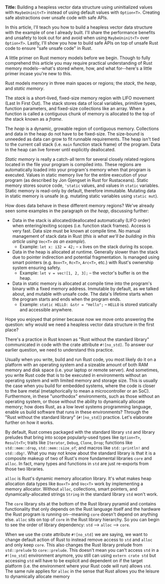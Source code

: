 **Title:** Building a heapless vector data structure using uninitialized values with `MaybeUninit<T>` instead of using default values with `Option<T>`. Creating safe abstractions over unsafe code with safe APIs.

In this article, I'll teach you how to build a heapless vector data structure with the example of one I already built. I'll share the performance benefits and unsafety to look out for and avoid when using `MaybeUninit<T>` over `Option<T>`. Lastly, I'll show you how to build safe APIs on top of unsafe Rust code to ensure "safe unsafe code" in Rust.

A little primer on Rust memory models before we begin. Though to fully comprehend this article you may require practical understanding of Rust memory models--what's stored where, how, and what for--here's a little primer incase you're new to this.

Rust models memory in three main spaces or regions; the *stack*, the *heap*, and *static memory*.

The *stack* is a short-lived, fixed-size memory region with LIFO movement (Last In First Out). The stack stores data of local variables, primitive types, function parameters, and fixed-size collections like an array. When a function is called a contiguous chunk of memory is allocated to the top of the stack known as a *frame*.

The *heap* is a dynamic, growable region of contiguous memory. Collections and data in the heap do not have to be fixed-size. The size-bound is unneeded as data can grow to fit runnable requirements. The heap isn't tied to the current call stack (i.e. `main` function stack frame) of the program. Data in the heap can live forever until explicitly deallocated.

*Static memory* is really a catch-all term for several closely related regions located in the file your program is compiled into. These regions are automatically loaded into your program's memory when that program is executed. Values in static memory live for the entire execution of your program (as described by Jon Gjengset in Rust for Rustaceans). Static memory stores source code, `'static` values, and values in `static` variables. Static memory is read-only by default, therefore immutable. Mutating data in static memory is unsafe (e.g. mutating static variables using `static mut`).

How does data behave in these different memory regions? We've already seen some examples in the paragraph on *the heap*, discussing further:
- Data in the stack is allocated/deallocated automatically (LIFO order) when entering/exiting scopes (i.e. function stack frames). Access is very fast. Data size must be known at compile time. No manual management of stack data in Rust (*this is what we'll be building in this article using* `Vec<T>` *as an example*).
	- Example: `let x: i32 = 42;` – `x` lives on the stack during its scope.
- Data in the heap is allocated at runtime. Generally slower than the stack due to pointer indirection and potential fragmentation. Is managed using smart pointers (e.g. `Box<T>`, `Rc<T>`, `Arc<T>`, etc.) with Rust's ownership system ensuring safety.
	- Example: `let v = vec![1, 2, 3];` – the vector's buffer is on the heap.
- Data in static memory is allocated at compile time into the program's binary with a fixed memory address. Immutable by default, as we talked about, and mutable with unsafe code. The data's lifetime starts when the program starts and ends when the program ends.
	- Example: `static HELLO: &str = "Hello";` – `HELLO` is stored statically and accessible anywhere.

Hope you enjoyed that primer because now we move onto answering the question: why would we need a heapless vector data structure in the first place?

There's a practice in Rust known as "Rust without the standard library" communicated in code with the crate attribute `#![no_std]`. To answer our earlier question, we need to understand this practice. 

Usually when you write, build and run Rust code, you most likely do it on a platform with an operating system and a sizeable amount of both RAM memory and disk space (i.e. your laptop or remote server). And sometimes, you write Rust code that is to be executed in environments without an operating system and with limited memory and storage size. This is usually the case when you build for embedded systems, where the code is closer to the bare metal (metaphorically to mean a microcontroller or an SoC). Furthermore, in these "unorthodox" environments, such as those without an operating system, or those without the ability to dynamically allocate memory; how does Rust, as a low level systems programming language, enable us build software that runs in these environments? Through the "Rust without the standard library" (`#![no_std]`) practice. Let's elaborate further on how it works.

By default, Rust comes packaged with the standard library `std` and library preludes that bring into scope popularly-used types like `Option<T>`, `Result<T>`; traits like `Iterator`, `Debug`, `Clone`, `Drop`; functions like `std::mem::drop`, `std::mem::size_of`; and macros like `std::println!` and `std::dbg!`. What you may not know about the standard library is that it is a composite makeup of two of Rust's more fundamental libraries `core` and `alloc`. In fact, many types and functions in `std` are just re-exports from those two libraries.

`alloc` is Rust's dynamic memory allocation library. It's what makes heap allocation data types like `Box<T>` and `Vec<T>` work by implementing a memory allocator. Without `alloc`, collections, smart pointers, and dynamically-allocated strings `String` in the standard library `std` won't work.

The `core` library sits at the bottom of the Rust library pyramid and contains functionality that only depends on the Rust language itself and the hardware the Rust program is running on--meaning `core` doesn't depend on anything else. `alloc` sits on top of `core` in the Rust library hierarchy. So you can begin to see the order of library dependency: `std` --> `alloc` --> `core`.

When we use the crate attribute `#![no_std]` we are saying, we want to change default action of Rust to instead remove access to `std` and `alloc` and only keep `core`. This also changes the Rust library prelude from `std::prelude` to `core::prelude`. This doesn't mean you can't access `std` in a `#![no_std]` environment anymore, you still can using `extern crate std` but accessing `std` will have to be explicit and dependent on if the target platform (i.e. the environment where your Rust code will run) allows `std`. The same rule applies for `alloc` in the sense that Rust allows you the leisure to dynamically allocate memory